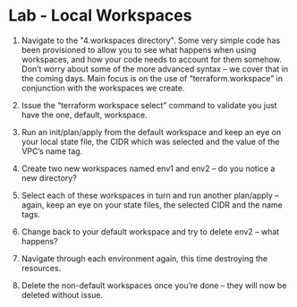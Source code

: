# Lab - Local Workspaces

1. Navigate to the "4.workspaces directory". Some very simple code has been provisioned to allow you to see what happens when using workspaces, and how your code needs to account for them somehow.
Don’t worry about some of the more advanced syntax – we cover that in the coming days.
Main focus is on the use of “terraform.workspace” in conjunction with the workspaces we create.

2. Issue the “terraform workspace select” command to validate you just have the one, default, workspace.

3. Run an init/plan/apply from the default workspace and keep an eye on your local state file, the CIDR which was selected and the value of the VPC’s name tag.

4. Create two new workspaces named env1 and env2 – do you notice a new directory?

5. Select each of these workspaces in turn and run another plan/apply – again, keep an eye on your state files, the selected CIDR and the name tags.

6. Change back to your default workspace and try to delete env2 – what happens?

7. Navigate through each environment again, this time destroying the resources.

8. Delete the non-default workspaces once you’re done – they will now be deleted without issue.

